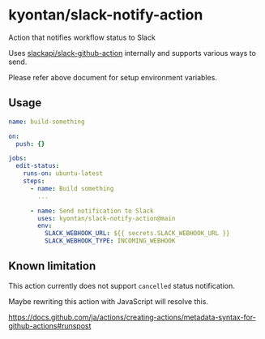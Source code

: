 # kyontan/slack-notify-action

Action that notifies workflow status to Slack

Uses [slackapi/slack-github-action](https://github.com/slackapi/slack-github-action) internally and supports various ways to send.

Please refer above document for setup environment variables.

## Usage

```yaml
name: build-something

on:
  push: {}

jobs:
  edit-status:
    runs-on: ubuntu-latest
    steps:
      - name: Build something
        ...

      - name: Send notification to Slack
        uses: kyontan/slack-notify-action@main
        env:
          SLACK_WEBHOOK_URL: ${{ secrets.SLACK_WEBHOOK_URL }}
          SLACK_WEBHOOK_TYPE: INCOMING_WEBHOOK
```

## Known limitation

This action currently does not support `cancelled` status notification.

Maybe rewriting this action with JavaScript will resolve this.

https://docs.github.com/ja/actions/creating-actions/metadata-syntax-for-github-actions#runspost
